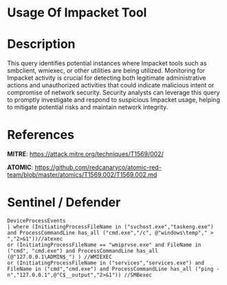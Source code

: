 # Usage Of Impacket Tool

# Description
This query identifies potential instances where Impacket tools such as smbclient, wmiexec, or other utilities are being utilized. Monitoring for Impacket activity is crucial for detecting both legitimate administrative actions and unauthorized activities that could indicate malicious intent or compromise of network security. Security analysts can leverage this query to promptly investigate and respond to suspicious Impacket usage, helping to mitigate potential risks and maintain network integrity.

# References
**MITRE**: https://attack.mitre.org/techniques/T1569/002/

**ATOMIC**: https://github.com/redcanaryco/atomic-red-team/blob/master/atomics/T1569.002/T1569.002.md

# Sentinel / Defender
```kql
DeviceProcessEvents
| where (InitiatingProcessFileName in ("svchost.exe","taskeng.exe") and ProcessCommandLine has_all ("cmd.exe","/c", @"windows\temp"," > ","2>&1"))//atexec
or (InitiatingProcessFileName == "wmiprvse.exe" and FileName in ("cmd", "cmd.exe") and ProcessCommandLine has_all (@"127.0.0.1\ADMIN$_") ) //WMIEXEC
or (InitiatingProcessFileName in ("services","services.exe") and FileName in ("cmd","cmd.exe") and ProcessCommandLine has_all ("ping -n","127.0.0.1",@"C$__output","2>&1")) //SMBexec
```
